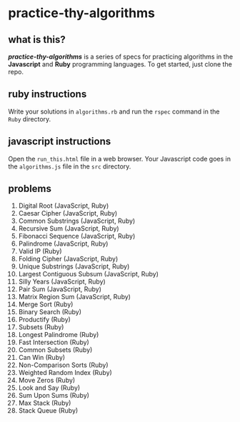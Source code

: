 # practice-thy-algorithms

## what is this?
***practice-thy-algorithms*** is a series of specs for practicing algorithms in the **Javascript** and **Ruby** programming languages. 
To get started, just clone the repo.

## ruby instructions
Write your solutions in `algorithms.rb` and run the `rspec` command in the `Ruby` directory.

## javascript instructions
Open the `run_this.html` file in a web browser.
Your Javascript code goes in the `algorithms.js` file in the `src` directory.

## problems
1. Digital Root (JavaScript, Ruby)
2. Caesar Cipher (JavaScript, Ruby)
3. Common Substrings (JavaScript, Ruby)
4. Recursive Sum (JavaScript, Ruby)
5. Fibonacci Sequence (JavaScript, Ruby)
6. Palindrome (JavaScript, Ruby)
7. Valid IP (Ruby)
8. Folding Cipher (JavaScript, Ruby)
9. Unique Substrings (JavaScript, Ruby)
10. Largest Contiguous Subsum (JavaScript, Ruby)
11. Silly Years (JavaScript, Ruby)
12. Pair Sum (JavaScript, Ruby)
13. Matrix Region Sum (JavaScript, Ruby)
14. Merge Sort (Ruby)
15. Binary Search (Ruby)
16. Productify (Ruby)
17. Subsets (Ruby)
18. Longest Palindrome (Ruby)
19. Fast Intersection (Ruby)
20. Common Subsets (Ruby)
21. Can Win (Ruby)
22. Non-Comparison Sorts (Ruby)
23. Weighted Random Index (Ruby)
24. Move Zeros (Ruby)
25. Look and Say (Ruby)
26. Sum Upon Sums (Ruby)
27. Max Stack (Ruby)
28. Stack Queue (Ruby)
